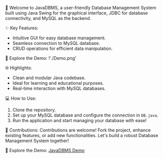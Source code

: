 🚀 Welcome to JavaDBMS, a user-friendly Database Management System built using Java Swing for the graphical interface, JDBC for database connectivity, and MySQL as the backend.

✨ Key Features:
- Intuitive GUI for easy database management.
- Seamless connection to MySQL database.
- CRUD operations for efficient data manipulation.

🌟 Explore the Demo: !'./Demo.png'

🌐 Highlights:
- Clean and modular Java codebase.
- Ideal for learning and educational purposes.
- Real-time interaction with MySQL databases.

💻 How to Use:
1. Clone the repository.
2. Set up your MySQL database and configure the connection in `DB.java`.
3. Run the application and start managing your database with ease!

🤝 Contributions:
Contributions are welcome! Fork the project, enhance existing features, or add new functionalities. Let's build a robust Database Management System together!

🌟 Explore the Demo:
[JavaDBMS Demo](#)
